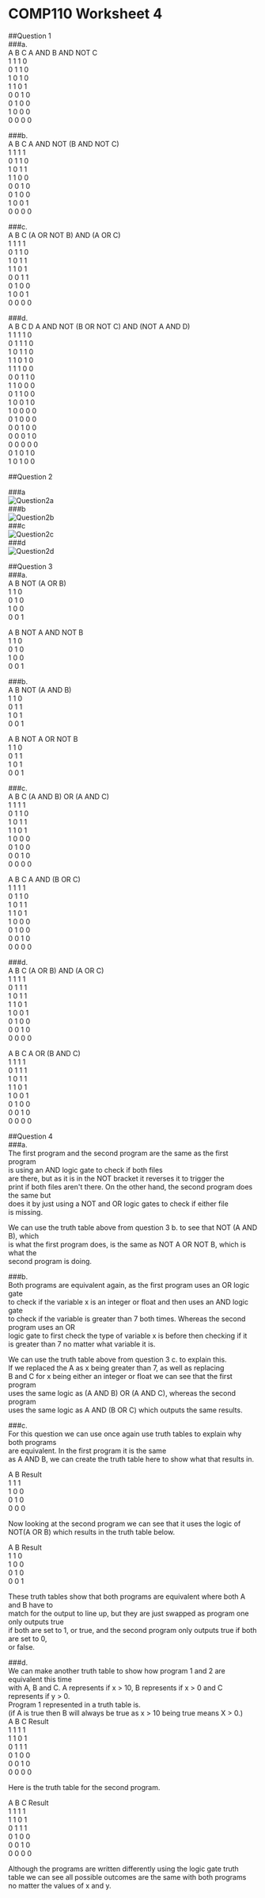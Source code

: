 # COMP110 Worksheet 4

##Question 1  
###a.  
A	B	C	A AND B AND NOT C  
1	1	1	0	  
0	1	1	0  
1	0	1	0  
1	1	0	1  
0	0	1	0  
0	1	0	0  
1	0	0	0	  
0	0	0	0  
  
###b.  
A	B	C	A AND NOT (B AND NOT C)  
1	1	1	1  
0	1	1	0  
1	0	1	1  
1	1	0	0  
0	0	1	0  
0	1	0	0  
1	0	0	1  
0	0	0	0  
  
###c.  
A	B	C	(A OR NOT B) AND (A OR C)  
1	1	1	1  
0	1	1	0  
1	0	1	1  
1	1	0	1	  
0	0	1	1  
0	1	0	0  
1	0	0	1  
0	0	0	0  
  
###d.  
A	B	C	D	A AND NOT (B OR NOT C) AND (NOT A AND D)  
1	1	1	1	0  
0	1	1	1	0  
1	0	1	1	0  
1	1	0	1	0  
1	1	1	0	0  
0	0	1	1	0  
1	1	0	0	0  
0	1	1	0	0  
1	0	0	1	0  
1	0	0	0	0  
0	1	0	0	0  
0	0	1	0	0  
0	0	0	1	0  
0	0	0	0	0  
0	1	0	1	0  
1	0	1	0	0  

##Question 2  
  
###a  
![Question2a](https://raw.githubusercontent.com/TobyAtkinson/comp110-worksheet-4/master/2a.PNG)  
###b  
![Question2b](https://raw.githubusercontent.com/TobyAtkinson/comp110-worksheet-4/master/2b.PNG)  
###c  
![Question2c](https://github.com/TobyAtkinson/comp110-worksheet-4/blob/master/2c.PNG?raw=true)  
###d  
![Question2d](https://github.com/TobyAtkinson/comp110-worksheet-4/blob/master/2d.PNG?raw=true)  
 
##Question 3  
###a.  
A	B	NOT (A OR B)	  
1	1	0  
0	1	0  
1	0	0  
0	0	1  
  
A	B	NOT A AND NOT B  
1	1	0  
0	1	0  
1	0	0  
0	0	1  
  
###b.  
A	B	NOT (A AND B)	  
1	1	0  
0	1	1  
1	0	1  
0	0	1  
  
A	B	NOT A OR NOT B  
1	1	0  
0	1	1  
1	0	1  
0	0	1  
  
###c.  
A	B	C	(A AND B) OR (A AND C)  
1	1	1	1  
0	1	1	0  
1	0	1	1  
1	1	0	1  
1	0	0	0  
0	1	0	0  
0	0	1	0  
0	0	0	0	  
  
A	B	C	A AND (B OR C)  
1	1	1	1  
0	1	1	0  
1	0	1	1  
1	1	0	1  
1	0	0	0  
0	1	0	0  
0	0	1	0  
0	0	0	0	  
  
###d.  
A	B	C	(A OR B) AND (A OR C)  
1	1	1	1  
0	1	1	1  
1	0	1	1  
1	1	0	1  
1	0	0	1  
0	1	0	0  
0	0	1	0  
0	0	0	0  
  
A	B	C	A OR (B AND C)  
1	1	1	1  
0	1	1	1  
1	0	1	1  
1	1	0	1  
1	0	0	1  
0	1	0	0  
0	0	1	0  
0	0	0	0  
  
##Question 4  
###a.  
The first program and the second program are the same as the first program   
is using an AND logic gate to check if both files  
are there, but as it is in the NOT bracket it reverses it to trigger the   
print if both files aren't there. On the other hand, the second program does the same but  
does it by just using a NOT and OR logic gates to check if either file  
is missing.  
  
We can use the truth table above from question 3 b. to see that NOT (A AND B), which  
is what the first program does, is the same as NOT A OR NOT B, which is what the   
second program is doing.  
  
###b.  
Both programs are equivalent again,  as the first program uses an OR logic gate  
to check if the variable x is an integer or float and then uses an AND logic gate  
to check if the variable is greater than 7 both times. Whereas the second program uses an OR  
logic gate to first check the type of variable x is before then checking if it  
is greater than 7 no matter what variable it is.  
  
We can use the truth table above from question 3 c. to explain this.  
If we replaced the A as x being greater than 7, as well as replacing  
B and C for x being either an integer or float we can see that the first program  
uses the same logic as (A AND B) OR (A AND C), whereas the second program  
uses the same logic as A AND (B OR C) which outputs the same results.  
  
###c.  
For this question we can use once again use truth tables to explain why both programs  
are equivalent. In the first program it is the same  
as A AND B, we can create the truth table here to show what that results in.  
  
A	B	Result  
1	1	1  
1	0	0  
0	1	0  
0	0	0  
  
Now looking at the second program we can see that it uses the logic of  
NOT(A OR B) which results in the truth table below.  
  
A	B	Result  
1	1	0  
1	0	0  
0	1	0  
0	0	1  
  
These truth tables show that both programs are equivalent where both A and B have to  
match for the output to line up, but they are just swapped as program one only outputs true  
if both are set to 1, or true, and the second program only outputs true if both are set to 0,  
or false.  
  
###d.  
We can make another truth table to show how program 1 and 2 are equivalent this time   
with A, B and C. A represents if x > 10, B represents if x > 0 and C represents if y > 0.  
Program 1 represented in a truth table is.  
(if A is true then B will always be true as x > 10 being true means X > 0.)  
A	B	C	Result  
1	1	1	1  
1	1	0	1  
0	1	1	1  
0	1	0	0  
0	0	1	0  
0	0	0	0	  
  
Here is the truth table for the second program.  
  
A	B	C	Result  
1	1	1	1  
1	1	0	1  
0	1	1	1  
0	1	0	0  
0	0	1	0  
0	0	0	0	  
  
Although the programs are written differently using the logic gate truth  
table we can see all possible outcomes are the same with both programs  
no matter the values of x and y.  
  
  
  
  
  
  
  
  
  
  
  
  
  
  
  
  
  
  
  
  
  
  
  
  
